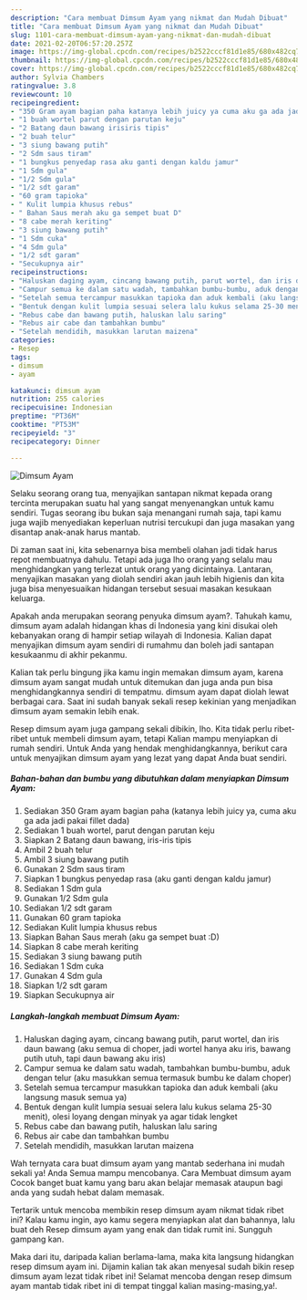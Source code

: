 ```yaml
---
description: "Cara membuat Dimsum Ayam yang nikmat dan Mudah Dibuat"
title: "Cara membuat Dimsum Ayam yang nikmat dan Mudah Dibuat"
slug: 1101-cara-membuat-dimsum-ayam-yang-nikmat-dan-mudah-dibuat
date: 2021-02-20T06:57:20.257Z
image: https://img-global.cpcdn.com/recipes/b2522cccf81d1e85/680x482cq70/dimsum-ayam-foto-resep-utama.jpg
thumbnail: https://img-global.cpcdn.com/recipes/b2522cccf81d1e85/680x482cq70/dimsum-ayam-foto-resep-utama.jpg
cover: https://img-global.cpcdn.com/recipes/b2522cccf81d1e85/680x482cq70/dimsum-ayam-foto-resep-utama.jpg
author: Sylvia Chambers
ratingvalue: 3.8
reviewcount: 10
recipeingredient:
- "350 Gram ayam bagian paha katanya lebih juicy ya cuma aku ga ada jadi pakai fillet dada"
- "1 buah wortel parut dengan parutan keju"
- "2 Batang daun bawang irisiris tipis"
- "2 buah telur"
- "3 siung bawang putih"
- "2 Sdm saus tiram"
- "1 bungkus penyedap rasa aku ganti dengan kaldu jamur"
- "1 Sdm gula"
- "1/2 Sdm gula"
- "1/2 sdt garam"
- "60 gram tapioka"
- " Kulit lumpia khusus rebus"
- " Bahan Saus merah aku ga sempet buat D"
- "8 cabe merah keriting"
- "3 siung bawang putih"
- "1 Sdm cuka"
- "4 Sdm gula"
- "1/2 sdt garam"
- "Secukupnya air"
recipeinstructions:
- "Haluskan daging ayam, cincang bawang putih, parut wortel, dan iris daun bawang (aku semua di choper, jadi wortel hanya aku iris, bawang putih utuh, tapi daun bawang aku iris)"
- "Campur semua ke dalam satu wadah, tambahkan bumbu-bumbu, aduk dengan telur (aku masukkan semua termasuk bumbu ke dalam choper)"
- "Setelah semua tercampur masukkan tapioka dan aduk kembali (aku langsung masuk semua ya)"
- "Bentuk dengan kulit lumpia sesuai selera lalu kukus selama 25-30 menit), olesi loyang dengan minyak ya agar tidak lengket"
- "Rebus cabe dan bawang putih, haluskan lalu saring"
- "Rebus air cabe dan tambahkan bumbu"
- "Setelah mendidih, masukkan larutan maizena"
categories:
- Resep
tags:
- dimsum
- ayam

katakunci: dimsum ayam 
nutrition: 255 calories
recipecuisine: Indonesian
preptime: "PT36M"
cooktime: "PT53M"
recipeyield: "3"
recipecategory: Dinner

---
```



![Dimsum Ayam](https://img-global.cpcdn.com/recipes/b2522cccf81d1e85/680x482cq70/dimsum-ayam-foto-resep-utama.jpg)

Selaku seorang orang tua, menyajikan santapan nikmat kepada orang tercinta merupakan suatu hal yang sangat menyenangkan untuk kamu sendiri. Tugas seorang ibu bukan saja menangani rumah saja, tapi kamu juga wajib menyediakan keperluan nutrisi tercukupi dan juga masakan yang disantap anak-anak harus mantab.

Di zaman  saat ini, kita sebenarnya bisa membeli olahan jadi tidak harus repot membuatnya dahulu. Tetapi ada juga lho orang yang selalu mau menghidangkan yang terlezat untuk orang yang dicintainya. Lantaran, menyajikan masakan yang diolah sendiri akan jauh lebih higienis dan kita juga bisa menyesuaikan hidangan tersebut sesuai masakan kesukaan keluarga. 



Apakah anda merupakan seorang penyuka dimsum ayam?. Tahukah kamu, dimsum ayam adalah hidangan khas di Indonesia yang kini disukai oleh kebanyakan orang di hampir setiap wilayah di Indonesia. Kalian dapat menyajikan dimsum ayam sendiri di rumahmu dan boleh jadi santapan kesukaanmu di akhir pekanmu.

Kalian tak perlu bingung jika kamu ingin memakan dimsum ayam, karena dimsum ayam sangat mudah untuk ditemukan dan juga anda pun bisa menghidangkannya sendiri di tempatmu. dimsum ayam dapat diolah lewat berbagai cara. Saat ini sudah banyak sekali resep kekinian yang menjadikan dimsum ayam semakin lebih enak.

Resep dimsum ayam juga gampang sekali dibikin, lho. Kita tidak perlu ribet-ribet untuk membeli dimsum ayam, tetapi Kalian mampu menyiapkan di rumah sendiri. Untuk Anda yang hendak menghidangkannya, berikut cara untuk menyajikan dimsum ayam yang lezat yang dapat Anda buat sendiri.

<!--inarticleads1-->

##### Bahan-bahan dan bumbu yang dibutuhkan dalam menyiapkan Dimsum Ayam:

1. Sediakan 350 Gram ayam bagian paha (katanya lebih juicy ya, cuma aku ga ada jadi pakai fillet dada)
1. Sediakan 1 buah wortel, parut dengan parutan keju
1. Siapkan 2 Batang daun bawang, iris-iris tipis
1. Ambil 2 buah telur
1. Ambil 3 siung bawang putih
1. Gunakan 2 Sdm saus tiram
1. Siapkan 1 bungkus penyedap rasa (aku ganti dengan kaldu jamur)
1. Sediakan 1 Sdm gula
1. Gunakan 1/2 Sdm gula
1. Sediakan 1/2 sdt garam
1. Gunakan 60 gram tapioka
1. Sediakan  Kulit lumpia khusus rebus
1. Siapkan  Bahan Saus merah (aku ga sempet buat :D)
1. Siapkan 8 cabe merah keriting
1. Sediakan 3 siung bawang putih
1. Sediakan 1 Sdm cuka
1. Gunakan 4 Sdm gula
1. Siapkan 1/2 sdt garam
1. Siapkan Secukupnya air




<!--inarticleads2-->

##### Langkah-langkah membuat Dimsum Ayam:

1. Haluskan daging ayam, cincang bawang putih, parut wortel, dan iris daun bawang (aku semua di choper, jadi wortel hanya aku iris, bawang putih utuh, tapi daun bawang aku iris)
1. Campur semua ke dalam satu wadah, tambahkan bumbu-bumbu, aduk dengan telur (aku masukkan semua termasuk bumbu ke dalam choper)
1. Setelah semua tercampur masukkan tapioka dan aduk kembali (aku langsung masuk semua ya)
1. Bentuk dengan kulit lumpia sesuai selera lalu kukus selama 25-30 menit), olesi loyang dengan minyak ya agar tidak lengket
1. Rebus cabe dan bawang putih, haluskan lalu saring
1. Rebus air cabe dan tambahkan bumbu
1. Setelah mendidih, masukkan larutan maizena




Wah ternyata cara buat dimsum ayam yang mantab sederhana ini mudah sekali ya! Anda Semua mampu mencobanya. Cara Membuat dimsum ayam Cocok banget buat kamu yang baru akan belajar memasak ataupun bagi anda yang sudah hebat dalam memasak.

Tertarik untuk mencoba membikin resep dimsum ayam nikmat tidak ribet ini? Kalau kamu ingin, ayo kamu segera menyiapkan alat dan bahannya, lalu buat deh Resep dimsum ayam yang enak dan tidak rumit ini. Sungguh gampang kan. 

Maka dari itu, daripada kalian berlama-lama, maka kita langsung hidangkan resep dimsum ayam ini. Dijamin kalian tak akan menyesal sudah bikin resep dimsum ayam lezat tidak ribet ini! Selamat mencoba dengan resep dimsum ayam mantab tidak ribet ini di tempat tinggal kalian masing-masing,ya!.

